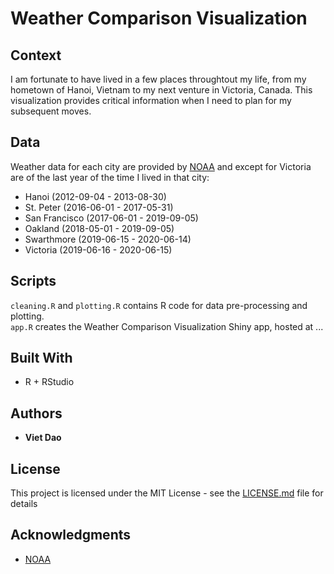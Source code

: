 # Weather Comparison Visualization

## Context
I am fortunate to have lived in a few places throughtout my life, from my hometown of Hanoi, Vietnam to my next venture in Victoria, Canada. This visualization provides critical information when I need to plan for my subsequent moves. 

## Data
Weather data for each city are provided by [NOAA](https://www.ncdc.noaa.gov/cdo-web/search) and except for Victoria are of the last year of the time I lived in that city:  
- Hanoi (2012-09-04 - 2013-08-30)  
- St. Peter (2016-06-01 - 2017-05-31)  
- San Francisco (2017-06-01 - 2019-09-05)  
- Oakland (2018-05-01 - 2019-09-05)  
- Swarthmore (2019-06-15 - 2020-06-14)  
- Victoria (2019-06-16 - 2020-06-15)  

## Scripts

`cleaning.R` and `plotting.R` contains R code for data pre-processing and plotting.  
`app.R` creates the Weather Comparison Visualization Shiny app, hosted at ...

## Built With

* R + RStudio

## Authors

* **Viet Dao**

## License

This project is licensed under the MIT License - see the [LICENSE.md](LICENSE.md) file for details

## Acknowledgments

* [NOAA](https://www.ncdc.noaa.gov/cdo-web/search)
